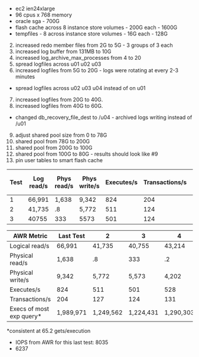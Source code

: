 - ec2 ien24xlarge
- 96 cpus x 768 memory
- oracle sga - 700G
- flash cache across 8 instance store volumes - 200G each - 1600G
- tempfiles - 8 across instance store volumes - 16G each - 128G

2. increased redo member files from 2G to 5G - 3 groups of 3 each
3. increased log buffer from 131MB to 10G 
4. increased log_archive_max_processes from 4 to 20
5. spread logfiles across u01 u02 u03
6. increased logfiles from 5G to 20G - logs were rotating at every 2-3 minutes
  - spread logfiles across u02 u03 u04 instead of on u01
7. increased logfiles from 20G to 40G.
8. increased logfiles from 40G to 60G.
  - changed db_recovery_file_dest to /u04 - archived logs writing instead of /u01
9. adjust shared pool size from 0 to 78G
10. shared pool from 78G to 200G
11. shared pool from 200G to 100G
12. shared pool from 100G to 80G - results should look like #9
13. pin user tables to smart flash cache


Test    | Log read/s | Phys read/s | Phys write/s | Executes/s | Transactions/s | Execs of most exp query | 
---     | ----      |   -----      |   ------         | ------     | ---------      |  --------               |
1       | 66,991    | 1,638 | 9,342  | 824 | 204 | 1,989,971  |
2       | 41,735    | .8    | 5,772  | 511 | 124 | 1,249,562  |
3       | 40755	    | 333   | 5573   | 501 | 124 | 1,224,431  |



| AWR Metric              |  Last Test|   2       | 3         | 4         | 5     |  6        |  7        |   8       |   9       |   10      | 11 |      12          |
| ----                    | ----      | ------    | ----      | -----     | ----  | ----      | ----      | ----      | ----      | -----     | ---     | ----        | 
| Logical read/s          |  66,991   | 41,735    | 40,755    | 43,214    | NA    | 83,120    | 133,312   | 121,897   | 154,954   | 133,194   | 128,724 | 152,165     |
| Physical read/s         |  1,638    | .8        | 333       |.2         |       | .2        | 325       | .2        | 4.2       | 336       | 335     | 335         |
| Physical write/s        |  9,342    | 5,772     | 5,573     |  4,202    |       | 4,536     | 4,894     | 3,384     | 4,285     | 5,556     | 3,838   | 4,277       |
| Executes/s              |  824      | 511       | 501       | 528       |       | 1,016     | 1,633     | 1,491     | 1,900     | 1,632     |1,578    |  1,864      |
| Transactions/s          |  204      | 127       | 124       | 131       |       | 253       | 407       | 372       | 472       | 406       | 392     | 464         |
| Execs of most exp query*| 1,989,971 | 1,249,562 | 1,224,431 | 1,290,303 |  NA   | 2,471,303 | 3,963,227 | 3,631,911 | 4,606,302 | 3,953,952 | 3,839,860 | 4,533,680 |


*consistent at 65.2 gets/execution     

- IOPS from AWR for this last test: 8035
- 6237

